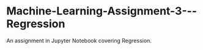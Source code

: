 # Machine-Learning-Assignment-3---Regression
An assignment in Jupyter Notebook covering Regression.
